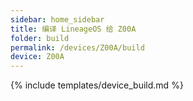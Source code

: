 ```yaml
---
sidebar: home_sidebar
title: 编译 LineageOS 给 Z00A
folder: build
permalink: /devices/Z00A/build
device: Z00A
---
```

{% include templates/device_build.md %}
